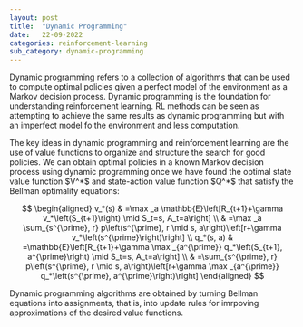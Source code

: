 ```yaml
---
layout: post
title:  "Dynamic Programming"
date:   22-09-2022
categories: reinforcement-learning
sub_category: dynamic-programming
---
```


<p>Dynamic programming refers to a collection of algorithms that can be used to compute optimal policies given a perfect model of the environment as a Markov decision process. Dynamic programming is the foundation for understanding reinforcement learning. RL methods can be seen as attempting to achieve the same results as dynamic programming but with an imperfect model fo the environment and less computation.</p>
<p>The key ideas in dynamic programming and reinforcement learning are the use of value functions to organize and structure the search for good policies. We can obtain optimal policies in a known Markov decision process using dynamic programming once we have found the optimal state value function $V^*$ and state-action value function $Q^*$ that satisfy the Bellman optimality equations:</p>

$$
\begin{aligned}
    v_*(s) & =\max _a \mathbb{E}\left[R_{t+1}+\gamma v_*\left(S_{t+1}\right) \mid S_t=s, A_t=a\right] \\
    & =\max _a \sum_{s^{\prime}, r} p\left(s^{\prime}, r \mid s, a\right)\left[r+\gamma v_*\left(s^{\prime}\right)\right] \\
    q_*(s, a) & =\mathbb{E}\left[R_{t+1}+\gamma \max _{a^{\prime}} q_*\left(S_{t+1}, a^{\prime}\right) \mid S_t=s, A_t=a\right] \\
    & =\sum_{s^{\prime}, r} p\left(s^{\prime}, r \mid s, a\right)\left[r+\gamma \max _{a^{\prime}} q_*\left(s^{\prime}, a^{\prime}\right)\right]
\end{aligned}
$$

Dynamic programming algorithms are obtained by turning Bellman equations into assignments, that is, into update rules for imrpoving approximations of the desired value functions.